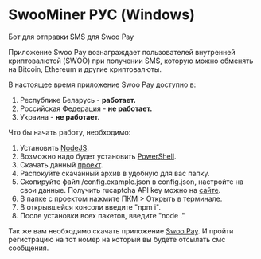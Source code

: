 # SwooMiner РУС (Windows)
Бот для отправки SMS для Swoo Pay

Приложение Swoo Pay вознаграждает пользователей внутренней криптовалютой (SWOO) при получении SMS, которую можно обменять на Bitcoin, Ethereum и другие криптовалюты.

В настоящее время приложение Swoo Pay доступно в:

1. Республике Беларусь - **работает.**
2. Российская Федерация - **не работает.**
3. Украина - **не работает.**


Что бы начать работу, необходимо:
1. Установить [NodeJS](https://nodejs.org/en).
2. Возможно надо будет установить [PowerShell](https://learn.microsoft.com/ru-ru/powershell/scripting/install/installing-powershell-on-windows?view=powershell-7.4#msi).
3. Скачать данный [проект](https://github.com/AlexRahvalov/SwooMiner/releases).
4. Распокуйте скачанный архив в удобную для вас папку.
5. Скопируйте файл /config.example.json в config.json, настройте на свои данные. Получить rucaptcha API key можно на [сайте](https://rucaptcha.com/).
6. В папке с проектом нажмите ПКМ > Открыть в терминале.
7. В открывшейся консоли введите "npm i".
8. После установки всех пакетов, введите "node ."

Так же вам необходимо скачать приложение [Swoo Pay](https://play.google.com/store/apps/details?id=com.cardsmobile.swoo&hl=ru&gl=US).
И пройти регистрацию на тот номер на который вы будете отсылать смс сообщения.

